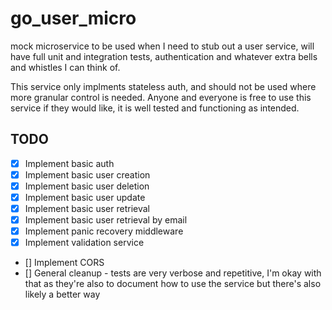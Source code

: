 # go_user_micro

mock microservice to be used when I need to stub out a user service, will have full unit and integration tests, 
authentication and whatever extra bells and whistles I can think of.

This service only implments stateless auth, and should not be used where more granular control is needed. Anyone and 
everyone is free to use this service if they would like, it is well tested and functioning as intended. 

## TODO
- [x] Implement basic auth
- [x] Implement basic user creation
- [x] Implement basic user deletion
- [x] Implement basic user update
- [x] Implement basic user retrieval
- [x] Implement basic user retrieval by email
- [x] Implement panic recovery middleware
- [x] Implement validation service
- [] Implement CORS
- [] General cleanup - tests are very verbose and repetitive, I'm okay with that as they're also to document how to use the 
     service but there's also likely a better way
